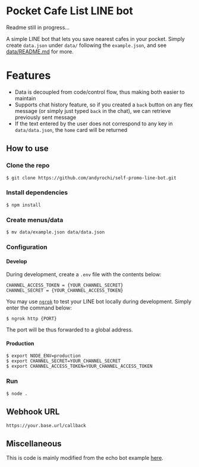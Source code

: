 # Pocket Cafe List LINE bot

Readme still in progress...

A simple LINE bot that lets you save nearest cafes in your pocket.
Simply create `data.json` under `data/` following the `example.json`, and see [data/README.md](data/README.md) for more.

# Features
* Data is decoupled from code/control flow, thus making both easier to maintain
* Supports chat history feature, so if you created a `back` button on any flex message (or simply just typed `back` in the chat), we can retrieve previously sent message
* If the text entered by the user does not correspond to any key in `data/data.json`, the `home` card will be returned

## How to use

### Clone the repo

```shell
$ git clone https://github.com/andyrochi/self-promo-line-bot.git
```
 
### Install dependencies

``` shell
$ npm install
```

### Create menus/data
```shell
$ mv data/example.json data/data.json
```

### Configuration

#### Develop
During development, create a `.env` file with the contents below:
```
CHANNEL_ACCESS_TOKEN = {YOUR_CHANNEL_SECRET}
CHANNEL_SECRET = {YOUR_CHANNEL_ACCESS_TOKEN}
```
You may use [`ngrok`](https://ngrok.com/) to test your LINE bot locally during development. Simply enter the command below:
```
$ ngrok http {PORT}
```
The port will be thus forwarded to a global address.

#### Production
``` shell
$ export NODE_ENV=production
$ export CHANNEL_SECRET=YOUR_CHANNEL_SECRET
$ export CHANNEL_ACCESS_TOKEN=YOUR_CHANNEL_ACCESS_TOKEN
```

### Run

``` shell
$ node .
```

## Webhook URL

```
https://your.base.url/callback
```

## Miscellaneous

This is code is mainly modified from the echo bot example [here](https://github.com/line/line-bot-sdk-nodejs/tree/next/examples/echo-bot).